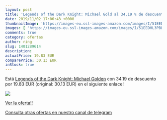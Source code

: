 ```yaml
---
layout: post
title: 'Legends of the Dark Knight: Michael Gold al 34.19 % de descuento'
date: 2019/11/02 17:06:43 +0000
thumbnailImage: 'https://images-eu.ssl-images-amazon.com/images/I/51EEDHL3PBL._SL200_.jpg'
images: [ 'https://images-eu.ssl-images-amazon.com/images/I/51EEDHL3PBL._SL200_.jpg' ]
comments: true
category: ofertas
author: ring
slug: 1401289614
description:
actualPrice: 19.83 EUR
comparePrice: 30.13 EUR
inStock: true
---
```


Está [Legends of the Dark Knight: Michael Golden](https://www.amazon.com/dp/1401289614/?tag=redken08-20) con 34.19 de descuento por 19.83 EUR (original: 30.13 EUR) en el siguiente enlace!

[![](https://images-eu.ssl-images-amazon.com/images/I/51EEDHL3PBL._SL200_.jpg)](https://www.amazon.com/dp/1401289614/?tag=redken08-20)

[Ver la oferta!!](https://www.amazon.com/dp/1401289614/?tag=redken08-20)

[Consulta otras ofertas en nuestro canal de telegram](https://t.me/s/ofertas25)
